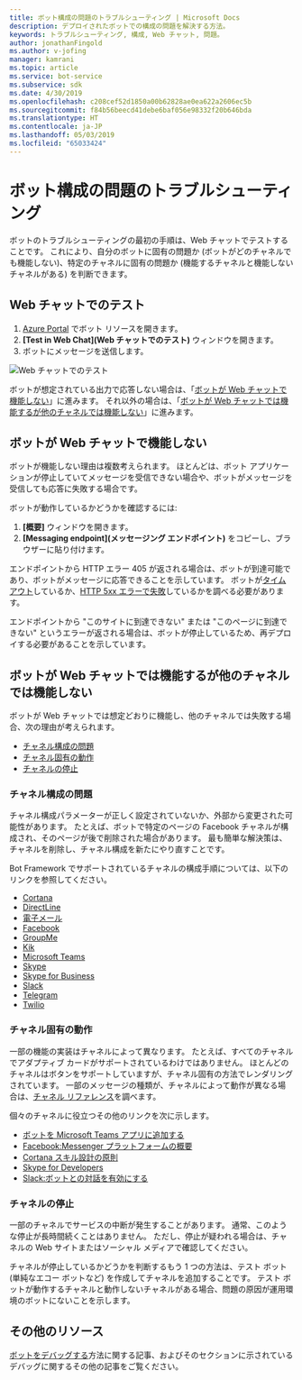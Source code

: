 ```yaml
---
title: ボット構成の問題のトラブルシューティング | Microsoft Docs
description: デプロイされたボットでの構成の問題を解決する方法。
keywords: トラブルシューティング, 構成, Web チャット, 問題。
author: jonathanFingold
ms.author: v-jofing
manager: kamrani
ms.topic: article
ms.service: bot-service
ms.subservice: sdk
ms.date: 4/30/2019
ms.openlocfilehash: c208cef52d1850a00b62828ae0ea622a2606ec5b
ms.sourcegitcommit: f84b56beecd41debe6baf056e98332f20b646bda
ms.translationtype: HT
ms.contentlocale: ja-JP
ms.lasthandoff: 05/03/2019
ms.locfileid: "65033424"
---
```

# <a name="troubleshoot-bot-configuration-issues"></a>ボット構成の問題のトラブルシューティング

ボットのトラブルシューティングの最初の手順は、Web チャットでテストすることです。 これにより、自分のボットに固有の問題か (ボットがどのチャネルでも機能しない)、特定のチャネルに固有の問題か (機能するチャネルと機能しないチャネルがある) を判断できます。

## <a name="test-in-web-chat"></a>Web チャットでのテスト

1. [Azure Portal](http://portal.azure.com/) でボット リソースを開きます。
1. **[Test in Web Chat]\(Web チャットでのテスト\)** ウィンドウを開きます。
1. ボットにメッセージを送信します。

![Web チャットでのテスト](./media/test-in-webchat.png)

ボットが想定されている出力で応答しない場合は、「[ボットが Web チャットで機能しない](#bot-does-not-work-in-web-chat)」に進みます。 それ以外の場合は、「[ボットが Web チャットでは機能するが他のチャネルでは機能しない](#bot-works-in-web-chat-but-not-in-other-channels)」に進みます。

## <a name="bot-does-not-work-in-web-chat"></a>ボットが Web チャットで機能しない

ボットが機能しない理由は複数考えられます。 ほとんどは、ボット アプリケーションが停止していてメッセージを受信できない場合や、ボットがメッセージを受信しても応答に失敗する場合です。

ボットが動作しているかどうかを確認するには:

1. **[概要]** ウィンドウを開きます。
1. **[Messaging endpoint]\(メッセージング エンドポイント\)** をコピーし、ブラウザーに貼り付けます。

エンドポイントから HTTP エラー 405 が返される場合は、ボットが到達可能であり、ボットがメッセージに応答できることを示しています。 ボットが[タイムアウト](https://github.com/daveta/analytics/blob/master/troubleshooting_timeout.md)しているか、[HTTP 5xx エラーで失敗](bot-service-troubleshoot-500-errors.md)しているかを調べる必要があります。

エンドポイントから "このサイトに到達できない" または "このページに到達できない" というエラーが返される場合は、ボットが停止しているため、再デプロイする必要があることを示しています。

## <a name="bot-works-in-web-chat-but-not-in-other-channels"></a>ボットが Web チャットでは機能するが他のチャネルでは機能しない

ボットが Web チャットでは想定どおりに機能し、他のチャネルでは失敗する場合、次の理由が考えられます。

- [チャネル構成の問題](#channel-configuration-issues)
- [チャネル固有の動作](#channel-specific-behavior)
- [チャネルの停止](#channel-outage)

### <a name="channel-configuration-issues"></a>チャネル構成の問題

チャネル構成パラメーターが正しく設定されていないか、外部から変更された可能性があります。 たとえば、ボットで特定のページの Facebook チャネルが構成され、そのページが後で削除された場合があります。 最も簡単な解決策は、チャネルを削除し、チャネル構成を新たにやり直すことです。

Bot Framework でサポートされているチャネルの構成手順については、以下のリンクを参照してください。

- [Cortana](bot-service-channel-connect-cortana.md)
- [DirectLine](bot-service-channel-connect-directline.md)
- [電子メール](bot-service-channel-connect-email.md)
- [Facebook](bot-service-channel-connect-facebook.md)
- [GroupMe](bot-service-channel-connect-groupme.md)
- [Kik](bot-service-channel-connect-kik.md)
- [Microsoft Teams](https://docs.microsoft.com/microsoftteams/platform/concepts/bots/bots-overview)
- [Skype](bot-service-channel-connect-skype.md)
- [Skype for Business](bot-service-channel-connect-skypeforbusiness.md)
- [Slack](bot-service-channel-connect-slack.md)
- [Telegram](bot-service-channel-connect-telegram.md)
- [Twilio](bot-service-channel-connect-twilio.md)

### <a name="channel-specific-behavior"></a>チャネル固有の動作

一部の機能の実装はチャネルによって異なります。 たとえば、すべてのチャネルでアダプティブ カードがサポートされているわけではありません。 ほとんどのチャネルはボタンをサポートしていますが、チャネル固有の方法でレンダリングされています。 一部のメッセージの種類が、チャネルによって動作が異なる場合は、[チャネル リファレンス](bot-service-channels-reference.md)を調べます。

個々のチャネルに役立つその他のリンクを次に示します。

- [ボットを Microsoft Teams アプリに追加する](https://docs.microsoft.com/microsoftteams/platform/concepts/bots/bots-overview)
- [Facebook:Messenger プラットフォームの概要](https://developers.facebook.com/docs/messenger-platform/introduction)
- [Cortana スキル設計の原則](https://docs.microsoft.com/cortana/skills/design-principles)
- [Skype for Developers](https://dev.skype.com/bots)
- [Slack:ボットとの対話を有効にする](https://api.slack.com/bot-users)

### <a name="channel-outage"></a>チャネルの停止

一部のチャネルでサービスの中断が発生することがあります。 通常、このような停止が長時間続くことはありません。 ただし、停止が疑われる場合は、チャネルの Web サイトまたはソーシャル メディアで確認してください。

チャネルが停止しているかどうかを判断するもう 1 つの方法は、テスト ボット (単純なエコー ボットなど) を作成してチャネルを追加することです。 テスト ボットが動作するチャネルと動作しないチャネルがある場合、問題の原因が運用環境のボットにないことを示します。

## <a name="additional-resources"></a>その他のリソース

[ボットをデバッグする](bot-service-debug-bot.md)方法に関する記事、およびそのセクションに示されているデバッグに関するその他の記事をご覧ください。
